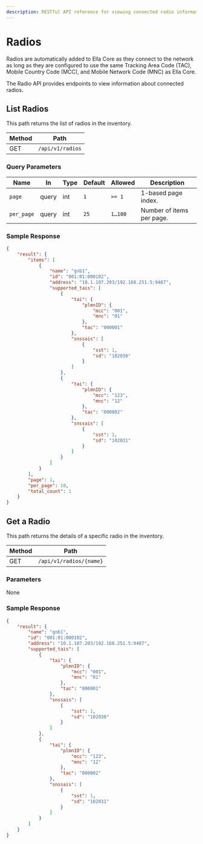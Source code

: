 ```yaml
---
description: RESTful API reference for viewing connected radio information.
---
```


# Radios

Radios are automatically added to Ella Core as they connect to the network as long as they are configured to use the same Tracking Area Code (TAC), Mobile Country Code (MCC), and Mobile Network Code (MNC) as Ella Core.

The Radio API provides endpoints to view information about connected radios.

## List Radios

This path returns the list of radios in the inventory.


| Method | Path             |
| ------ | ---------------- |
| GET    | `/api/v1/radios` |


### Query Parameters

| Name       | In    | Type | Default | Allowed | Description                   |
| ---------- | ----- | ---- | ------- | ------- | ----------------------------- |
| `page`     | query | int  | `1`     | `>= 1`  | 1-based page index.           |
| `per_page` | query | int  | `25`    | `1…100` | Number of items per page.     |

### Sample Response

```json
{
    "result": {
        "items": [
            {
                "name": "gnb1",
                "id": "001:01:000102",
                "address": "10.1.107.203/192.168.251.5:9487",
                "supported_tais": [
                    {
                        "tai": {
                            "plmnID": {
                                "mcc": "001",
                                "mnc": "01"
                            },
                            "tac": "000001"
                        },
                        "snssais": [
                            {
                                "sst": 1,
                                "sd": "102030"
                            }
                        ]
                    },
                    {
                        "tai": {
                            "plmnID": {
                                "mcc": "123",
                                "mnc": "12"
                            },
                            "tac": "000002"
                        },
                        "snssais": [
                            {
                                "sst": 1,
                                "sd": "102031"
                            }
                        ]
                    }
                ]
            }
        ],
        "page": 1,
        "per_page": 10,
        "total_count": 1
    }
}
```

## Get a Radio

This path returns the details of a specific radio in the inventory.

| Method | Path                    |
| ------ | ----------------------- |
| GET    | `/api/v1/radios/{name}` |

### Parameters

None

### Sample Response

```json
{
    "result": {
        "name": "gnb1",
        "id": "001:01:000102",
        "address": "10.1.107.203/192.168.251.5:9487",
        "supported_tais": [
            {
                "tai": {
                    "plmnID": {
                        "mcc": "001",
                        "mnc": "01"
                    },
                    "tac": "000001"
                },
                "snssais": [
                    {
                        "sst": 1,
                        "sd": "102030"
                    }
                ]
            },
            {
                "tai": {
                    "plmnID": {
                        "mcc": "123",
                        "mnc": "12"
                    },
                    "tac": "000002"
                },
                "snssais": [
                    {
                        "sst": 1,
                        "sd": "102031"
                    }
                ]
            }
        ]
    }
}
```
